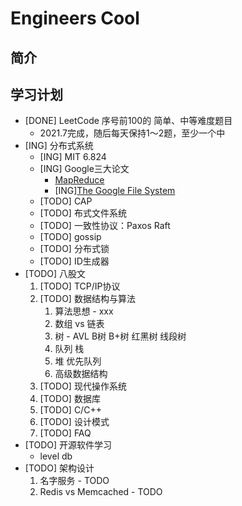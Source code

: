 # Engineers Cool

## 简介

## 学习计划

+ [DONE] LeetCode 序号前100的 简单、中等难度题目
    + 2021.7完成，随后每天保持1～2题，至少一个中
+ [ING] 分布式系统
    + [ING] MIT 6.824
    + [ING] Google三大论文
        + [MapReduce](https://engineers.cool/#/pages/Distributed-System/Papers/MapReduce)
        + [ING][The Google File System](https://engineers.cool/#/pages/Distributed-System/Papers/GFS)
    + [TODO] CAP
    + [TODO] 布式文件系统
    + [TODO] 一致性协议：Paxos Raft
    + [TODO] gossip
    + [TODO] 分布式锁
    + [TODO] ID生成器
+ [TODO] 八股文
    1. [TODO] TCP/IP协议
    2. [TODO] 数据结构与算法
        1. 算法思想 - xxx
        2. 数组 vs 链表
        3. 树 - AVL B树 B+树 红黑树 线段树
        4. 队列 栈
        5. 堆 优先队列 
        6. 高级数据结构
    3. [TODO] 现代操作系统
    4. [TODO] 数据库
    5. [TODO] C/C\+\+
    6. [TODO] 设计模式
    7. [TODO] FAQ
+ [TODO] 开源软件学习
    + level db
+ [TODO] 架构设计
    1. 名字服务 - TODO
    2. Redis vs Memcached - TODO
